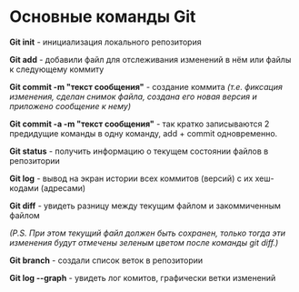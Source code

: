 # Основные команды Git

**Git init** - инициализация локального репозитория

**Git add** - добавили файл для отслеживания изменений в нём или файлы к следующему коммиту

**Git commit -m "текст сообщения"** - создание коммита *(т.е. фиксация изменения, сделан снимок файла, создана его новая версия и приложено сообщение к нему)*

**Git commit -a -m "текст сообщения"** - так кратко записываются 2 предидущие команды в одну команду, add + commit одновременно.

**Git status** - получить информацию о текущем состоянии файлов в репозитории

**Git log** - вывод на экран истории всех коммитов (версий) с их хеш-кодами (адресами)


**Git diff** - увидеть разницу между текущим файлом и закоммиченным файлом 

*(P.S. При этом текущий файл должен быть сохранен, только тогда эти изменения будут отмечены зеленым цветом после команды git diff.)*

**Git branch** - создали список веток в репозитории

**Git log --graph** - увидеть лог комитов, графически ветки изменений
